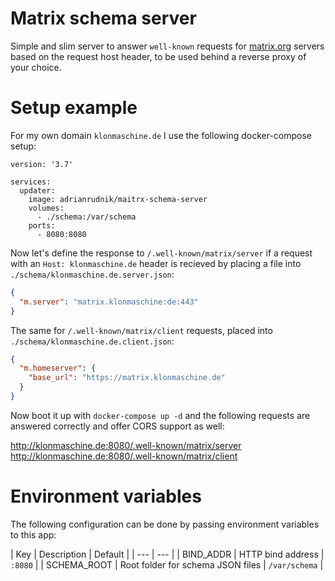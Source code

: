 # Matrix schema server

Simple and slim server to answer `well-known` requests for [matrix.org](https://matrix.org) servers based on the request
host header, to be used behind a reverse proxy of your choice.

# Setup example

For my own domain `klonmaschine.de` I use the following docker-compose setup:

```
version: '3.7'

services:
  updater:
    image: adrianrudnik/maitrx-schema-server
    volumes:
      - ./schema:/var/schema
    ports:
      - 8080:8080
```

Now let's define the response to `/.well-known/matrix/server` if a request with an `Host: klonmaschine.de` header
is recieved by placing a file into `./schema/klonmaschine.de.server.json`:

```json
{
  "m.server": "matrix.klonmaschine:de:443"
}
```

The same for `/.well-known/matrix/client` requests, placed into `./schema/klonmaschine.de.client.json`:

```json
{
  "m.homeserver": {
    "base_url": "https://matrix.klonmaschine.de"
  }
}
```

Now boot it up with `docker-compose up -d` and the following requests are answered correctly and offer CORS support as well:

http://klonmaschine.de:8080/.well-known/matrix/server
http://klonmaschine.de:8080/.well-known/matrix/client

# Environment variables

The following configuration can be done by passing environment variables to this app:

| Key | Description | Default |
| --- | --- |
| BIND_ADDR | HTTP bind address | `:8080` |
| SCHEMA_ROOT | Root folder for schema JSON files | `/var/schema` |
